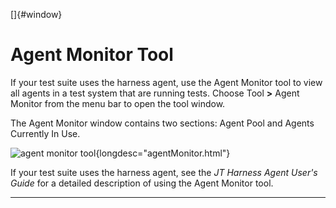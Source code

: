 <!---
  $Id$

  Copyright (c) 2001, 2024, Oracle and/or its affiliates. All rights reserved.
  DO NOT ALTER OR REMOVE COPYRIGHT NOTICES OR THIS FILE HEADER.

  This code is free software; you can redistribute it and/or modify it
  under the terms of the GNU General Public License version 2 only, as
  published by the Free Software Foundation.  Oracle designates this
  particular file as subject to the "Classpath" exception as provided
  by Oracle in the LICENSE file that accompanied this code.

  This code is distributed in the hope that it will be useful, but WITHOUT
  ANY WARRANTY; without even the implied warranty of MERCHANTABILITY or
  FITNESS FOR A PARTICULAR PURPOSE.  See the GNU General Public License
  version 2 for more details (a copy is included in the LICENSE file that
  accompanied this code).

  You should have received a copy of the GNU General Public License version
  2 along with this work; if not, write to the Free Software Foundation,
  Inc., 51 Franklin St, Fifth Floor, Boston, MA 02110-1301 USA.

  Please contact Oracle, 500 Oracle Parkway, Redwood Shores, CA 94065 USA
  or visit www.oracle.com if you need additional information or have any
  questions.
-->

[]{#window}

# Agent Monitor Tool

If your test suite uses the harness agent, use the Agent Monitor tool to view all agents in a test
system that are running tests. Choose Tool **\>** Agent Monitor from the menu bar to open the tool
window.

The Agent Monitor window contains two sections: Agent Pool and Agents Currently In Use.

![agent monitor tool](../../images/JT4agentMonitor.gif){longdesc="agentMonitor.html"}

If your test suite uses the harness agent, see the *JT Harness Agent User\'s Guide* for a detailed
description of using the Agent Monitor tool.

----------------------------------------------------------------------------------------------------


